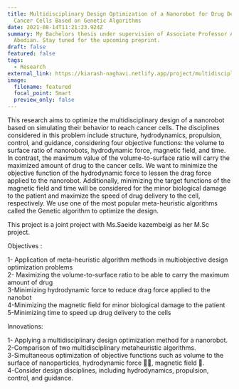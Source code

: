 ```yaml
---
title: Multidisciplinary Design Optimization of a Nanorobot for Drug Delivery to
  Cancer Cells Based on Genetic Algorithms
date: 2021-08-14T11:21:23.924Z
summary: My Bachelors thesis under supervision of Associate Professor Ali
  Abedian. Stay tuned for the upcoming preprint.
draft: false
featured: false
tags:
  - Research
external_link: https://kiarash-naghavi.netlify.app/project/multidisciplinary-design-optimization-of-a-nanorobot-for-drug-delivery-to-cancer-cells-based-on-genetic-algorithms/
image:
  filename: featured
  focal_point: Smart
  preview_only: false
---
```

This research aims to optimize the multidisciplinary design of a nanorobot based on simulating their behavior to reach cancer cells. The disciplines considered in this problem include structure, hydrodynamics, propulsion, control, and guidance, considering four objective functions: the volume to surface ratio of nanorobots, hydrodynamic force, magnetic field, and time. In contrast, the maximum value of the volume-to-surface ratio will carry the maximized amount of drug to the cancer cells. We want to minimize the objective function of the hydrodynamic force to lessen the drag force applied to the nanorobot. Additionally, minimizing the target functions of the magnetic field and time will be considered for the minor biological damage to the patient and maximize the speed of drug delivery to the cell, respectively. We use one of the most popular meta-heuristic algorithms called the Genetic algorithm to optimize the design.

This project is a joint project with Ms.Saeide kazembeigi as her M.Sc project.

Objectives :

1- Application of meta-heuristic algorithm methods in multiobjective design optimization problems  
2- Maximizing the volume-to-surface ratio to be able to carry the maximum amount of drug  
3-Minimizing hydrodynamic force to reduce drag force applied to the nanobot  
4-Minimizing the magnetic field for minor biological damage to the patient  
5-Minimizing time to speed up drug delivery to the cells

 Innovations:

 1- Applying a multidisciplinary design optimization method for a nanorobot.  
 2-Comparison of two multidisciplinary metaheuristic algorithms.  
 3-Simultaneous optimization of objective functions such as volume to the surface of nanoparticles, hydrodynamic force 􏰇􏰆, magnetic field 􏰆.   
 4-Consider design disciplines, including hydrodynamics, propulsion, control, and guidance.    